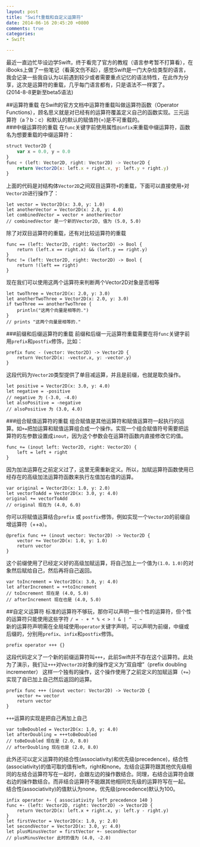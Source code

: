 ```yaml
---
layout: post
title: "Swift重载和自定义运算符"
date: 2014-06-16 20:45:20 +0800
comments: true
categories: 
- Swift

---
```


最近一直边忙毕设边学Swift，终于看完了官方的教程（语言参考暂不打算看），在iBooks上做了一些笔记（看英文伤不起），感觉Swift是一门大杂烩类型的语言，我会记录一些我自认为以前遇到较少或者需要重点记忆的语法特性，在此作为分享，这次是运算符的重载，几乎每门语言都有，只是语法不一样罢了。  
(2014-8-8更新至beta5语法)
<!--more-->

##运算符重载
在Swift的官方文档中运算符重载叫做运算符函数（Operator Functions），顾名思义就是对已经有的运算符覆盖定义自己的函数实现。三元运算符（a？b：c）和默认的默认的赋值符(=)是不可重载的。  
###中缀运算符的重载
在`func`关键字前使用属性`@infix`来重载中缀运算符，函数名为想要重载的中缀运算符：  

``` js
struct Vector2D {
    var x = 0.0, y = 0.0
}
func + (left: Vector2D, right: Vector2D) -> Vector2D {
    return Vector2D(x: left.x + right.x, y: left.y + right.y)
}
``` 
上面的代码是对结构体`Vector2D`之间双目运算符`+`的重载，下面可以直接使用`+`对`Vector2D`进行操作了：

``` 
let vector = Vector2D(x: 3.0, y: 1.0)
let anotherVector = Vector2D(x: 2.0, y: 4.0)
let combinedVector = vector + anotherVector
// combinedVector 是一个新的Vector2D, 值为 (5.0, 5.0)
``` 

除了对双目运算符的重载，还有对比较运算符的重载  

``` 
func == (left: Vector2D, right: Vector2D) -> Bool {
    return (left.x == right.x) && (left.y == right.y)
}
func != (left: Vector2D, right: Vector2D) -> Bool {
    return !(left == right)
}
``` 

现在我们可以使用这两个运算符来判断两个Vector2D对象是否相等  

``` 
let twoThree = Vector2D(x: 2.0, y: 3.0)
let anotherTwoThree = Vector2D(x: 2.0, y: 3.0)
if twoThree == anotherTwoThree {
    println("这两个向量是相等的.")
}
// prints "这两个向量是相等的."
``` 


###前缀和后缀运算符的重载
前缀和后缀一元运算符重载需要在将`func`关键字前用`prefix`和`postfix`修饰，比如：

``` 
prefix func - (vector: Vector2D) -> Vector2D {
    return Vector2D(x: -vector.x, y: -vector.y)
}
``` 

这段代码为`Vector2D`类型提供了单目减运算，并且是前缀，也就是取负操作。

``` 
let positive = Vector2D(x: 3.0, y: 4.0)
let negative = -positive
// negative 为 (-3.0, -4.0)
let alsoPositive = -negative
// alsoPositive 为 (3.0, 4.0)
``` 
###组合赋值运算符的重载
组合赋值是其他运算符和赋值运算符一起执行的运算。如`+=`把加运算和赋值运算组合成一个操作。实现一个组合赋值符号需要把运算符的左参数设置成`inout`，因为这个参数会在运算符函数内直接修改它的值。  

``` 
func += (inout left: Vector2D, right: Vector2D) {
    left = left + right
}
``` 

因为加法运算在之前定义过了，这里无需重新定义。所以，加赋运算符函数使用已经存在的高级加法运算符函数来执行左值加右值的运算。  

``` 
var original = Vector2D(x: 1.0, y: 2.0)
let vectorToAdd = Vector2D(x: 3.0, y: 4.0)
original += vectorToAdd
// original 现在为 (4.0, 6.0)
``` 
你可以将赋值运算结合`prefix` 或 `postfix`修饰，例如实现一个`Vector2D`的前缀自增运算符（++a）。  

``` 
@prefix func ++ (inout vector: Vector2D) -> Vector2D {
    vector += Vector2D(x: 1.0, y: 1.0)
    return vector
}
``` 
这个前缀使用了已经定义好的高级加赋运算，将自己加上一个值为` (1.0，1.0) `的对象然后赋给自己，然后再将自己返回。  

``` 
var toIncrement = Vector2D(x: 3.0, y: 4.0)
let afterIncrement = ++toIncrement
// toIncrement 现在是 (4.0, 5.0)
// afterIncrement 现在也是 (4.0, 5.0)
``` 
##自定义运算符
标准的运算符不够玩，那你可以声明一些个性的运算符，但个性的运算符只能使用这些字符 `/ = - + * % < > ! & | ^ . ~`    
新的运算符声明需在全局域使用`operator`关键字声明，可以声明为前缀，中缀或后缀的，分别用`prefix`、`infix`和`postfix`修饰。  

``` 
prefix operator +++ {}
``` 
这段代码定义了一个新的前缀运算符叫`+++`，此前Swift并不存在这个运算符。此处为了演示，我们让`+++`对`Vector2D`对象的操作定义为“双自增”（prefix doubling incrementer） 这样一个独有的操作，这个操作使用了之前定义的加赋运算（`+=`）实现了自已加上自己然后返回的运算。  

``` 
prefix func +++ (inout vector: Vector2D) -> Vector2D {
    vector += vector
    return vector
}
``` 

`+++`运算的实现是把自己再加上自己  

``` 
var toBeDoubled = Vector2D(x: 1.0, y: 4.0)
let afterDoubling = +++toBeDoubled
// toBeDoubled 现在是 (2.0, 8.0)
// afterDoubling 现在也是 (2.0, 8.0)
``` 
此外还可以定义运算符的结合性(associativity)和优先级(precedence)，结合性(associativity)的值可取的值有left，right和none。左结合运算符跟其他优先级相同的左结合运算符写在一起时，会跟左边的操作数结合。同理，右结合运算符会跟右边的操作数结合。而非结合运算符不能跟其他相同优先级的运算符写在一起。  
结合性(associativity)的值默认为none，优先级(precedence)默认为100。  

``` 
infix operator +- { associativity left precedence 140 }
func +- (left: Vector2D, right: Vector2D) -> Vector2D {
    return Vector2D(x: left.x + right.x, y: left.y - right.y)
}
let firstVector = Vector2D(x: 1.0, y: 2.0)
let secondVector = Vector2D(x: 3.0, y: 4.0)
let plusMinusVector = firstVector +- secondVector
// plusMinusVector 此时的值为 (4.0, -2.0)
``` 


